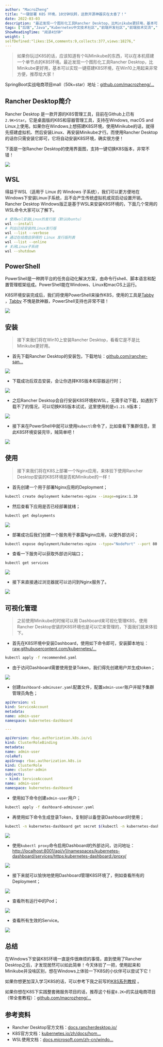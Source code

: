 ```yaml
---
author: "MacroZheng"
title: "一键部署 K8S 环境，10分钟玩转，这款开源神器实在太香了！"
date: 2022-03-03
description: "最近发现一个图形化工具Rancher Desktop，比Minikube更好用，基本可以实现一键搭建K8S环境，在Win10上用起来非常方便，推荐给大家！"
tags: ["后端","Java","Kubernetes中文技术社区","前端开发社区","前端技术交流","前端框架教程","JavaScript 学习资源","CSS 技巧与最佳实践","HTML5 最新动态","前端工程师职业发展","开源前端项目","前端技术趋势"]
ShowReadingTime: "阅读4分钟"
weight: 1
selfDefined:"likes:154,comments:9,collects:377,views:18276,"
---
```

> 如果你玩过K8S的话，应该知道有个叫Minikube的东西，可以在本机搭建一个单节点的K8S环境。最近发现一个图形化工具Rancher Desktop，比Minikube更好用，基本可以实现一键搭建K8S环境，在Win10上用起来非常方便，推荐给大家！

SpringBoot实战电商项目mall（50k+star）地址：[github.com/macrozheng/…](https://link.juejin.cn?target=https%3A%2F%2Fgithub.com%2Fmacrozheng%2Fmall "https://github.com/macrozheng/mall")

Rancher Desktop简介
-----------------

Rancher Desktop 是一款开源的K8S管理工具，目前在Github上已有`2.9K+Star`。它是桌面版的K8S和容器管理工具，支持在Windows, macOS and Linux上使用。如果你在Windows上想搭建K8S环境，使用Minikube的话，就得先搭建虚拟机、然后安装Linux、再安装Minikube才行。而使用Rancher Desktop的话你只需安装它即可，它将自动安装K8S环境，确实很方便！

下面是一张Rancher Desktop的使用界面图，支持一键切换K8S版本，非常不错！

![](/images/jueJin/9799f36cdccb41a.png)

WSL
---

得益于WSL（适用于 Linux 的 Windows 子系统），我们可以更方便地在Windows下安装Linux子系统，且不会产生传统虚拟机或双启动设置开销。Rancher Desktop Windows版正是基于WSL来安装K8S环境的，下面几个常用的WSL命令大家可以了解下。

```bash
# 使用wsl安装Linux的发行版（默认Ubuntu）
wsl --install
# 列出已经安装的Linux发行版
wsl --list --verbose
# 通过在线商店获得的 Linux 发行版列表
wsl --list --online
# 关闭Linux子系统
wsl --shutdown
```

PowerShell
----------

PowerShell是一种跨平台的任务自动化解决方案，由命令行shell、脚本语言和配置管理框架组成。PowerShell能在Windows、Linux和macOS上运行。

K8S环境安装完成后，我们将使用PowerShell来操作K8S，使用的工具是[Tabby](https://link.juejin.cn?target=https%3A%2F%2Fmp.weixin.qq.com%2Fs%2FvX6Tq30Jnyo4IhLucdVceA "https://mp.weixin.qq.com/s/vX6Tq30Jnyo4IhLucdVceA") ，[Tabby](https://link.juejin.cn?target=https%3A%2F%2Fmp.weixin.qq.com%2Fs%2FvX6Tq30Jnyo4IhLucdVceA "https://mp.weixin.qq.com/s/vX6Tq30Jnyo4IhLucdVceA") 不愧是款神器，PowerShell支持也非常不错！

![](/images/jueJin/22581cf89a3041b.png)

安装
--

> 接下来我们将在Win10上安装Rancher Desktop，看看它是不是比Minikube更好用。

*   首先下载Rancher Desktop的安装包，下载地址：[github.com/rancher-san…](https://link.juejin.cn?target=https%3A%2F%2Fgithub.com%2Francher-sandbox%2Francher-desktop%2Freleases "https://github.com/rancher-sandbox/rancher-desktop/releases")

![](/images/jueJin/c234252107c5483.png)

*   下载成功后双击安装，会让你选择K8S版本和容器运行时；

![](/images/jueJin/37ba10d6e74e449.png)

*   之后Rancher Desktop会自行安装K8S环境和WSL，无需手动下载，如遇到下载不了的情况，可以切换K8S版本试试，这里使用的是`v1.21.9`版本；

![](/images/jueJin/d6bafe0baaf249d.png)

*   接下来在PowerShell中就可以使用`kubectl`命令了，比如查看下集群信息，至此K8S环境安装完毕，贼简单吧！

![](/images/jueJin/8813754a593642b.png)

使用
--

> 接下来我们将在K8S上部署一个Nginx应用，来体验下使用Rancher Desktop安装的K8S环境是否和Minikube的一样！

*   首先创建一个用于部署Nginx应用的Deployment；

```bash
kubectl create deployment kubernetes-nginx --image=nginx:1.10
```

*   然后查看下应用是否已经部署就绪；

```bash
kubectl get deployments
```

![](/images/jueJin/5e482d357854439.png)

*   部署成功后我们创建一个服务用于暴露Nginx应用，以便外部访问；

```bash
kubectl expose deployment/kubernetes-nginx --type="NodePort" --port 80
```

*   查看一下服务可以获取外部访问端口；

```bash
kubectl get services
```

![](/images/jueJin/da68bfe71cb24c9.png)

*   接下来直接通过浏览器就可以访问到Nginx服务了。

![](/images/jueJin/d485857f332e4b4.png)

可视化管理
-----

> 之前使用Minikube的时候可以用 Dashboard来可视化管理K8S，使用Rancher Desktop安装的K8S环境也是可以它来管理的，下面我们就来体验下。

*   首先在K8S环境中安装Dashboard，使用如下命令即可，安装脚本地址：[raw.githubusercontent.com/kubernetes/…](https://link.juejin.cn?target=https%3A%2F%2Fraw.githubusercontent.com%2Fkubernetes%2Fdashboard%2Fv2.5.0%2Faio%2Fdeploy%2Frecommended.yaml "https://raw.githubusercontent.com/kubernetes/dashboard/v2.5.0/aio/deploy/recommended.yaml")

```bash
kubectl apply -f recommended.yaml
```

*   由于访问Dashboard需要使用登录Token，我们得先创建用户并生成token；

![](/images/jueJin/4be6af010db94e6.png)

*   创建`dashboard-adminuser.yaml`配置文件，配置`admin-user`账户并赋予集群管理员角色；

```yaml
apiVersion: v1
kind: ServiceAccount
metadata:
name: admin-user
namespace: kubernetes-dashboard

---

apiVersion: rbac.authorization.k8s.io/v1
kind: ClusterRoleBinding
metadata:
name: admin-user
roleRef:
apiGroup: rbac.authorization.k8s.io
kind: ClusterRole
name: cluster-admin
subjects:
- kind: ServiceAccount
name: admin-user
namespace: kubernetes-dashboard
```

*   使用如下命令创建`admin-user`用户；

```bash
kubectl apply -f dashboard-adminuser.yaml
```

*   再使用如下命令生成登录Token，复制好以备登录Dashboard时使用；

```bash
kubectl -n kubernetes-dashboard get secret $(kubectl -n kubernetes-dashboard get sa/admin-user -o jsonpath="{.secrets[0].name}") -o go-template="{{.data.token | base64decode}}"
```

![](/images/jueJin/f40c7a9bf36940c.png)

*   使用`kubectl proxy`命令启用Dashboard的外部访问，访问地址：[http://localhost:8001/api/v1/namespaces/kubernetes-dashboard/services/https:kubernetes-dashboard:/proxy/](https://link.juejin.cn?target=http%3A%2F%2Flocalhost%3A8001%2Fapi%2Fv1%2Fnamespaces%2Fkubernetes-dashboard%2Fservices%2Fhttps%3Akubernetes-dashboard%3A%2Fproxy%2F "http://localhost:8001/api/v1/namespaces/kubernetes-dashboard/services/https:kubernetes-dashboard:/proxy/")

![](/images/jueJin/a80b34e31add461.png)

*   接下来就可以愉快地使用Dashboard管理K8S环境了，例如查看所有的Deployment；

![](/images/jueJin/91bf974731154f0.png)

*   查看所有运行中的Pod；

![](/images/jueJin/12efc492aa0e412.png)

*   查看所有生效的Service。

![](/images/jueJin/7014e60931f14b4.png)

总结
--

在Windows下安装K8S环境一直是件很麻烦的事情，直到使用了Rancher Desktop之后，才发现居然可以如此简单！今天体验了一把，使用起来和Minikube并没啥区别，想在Windows上体验一下K8S的小伙伴可以尝试下它！

如果你想更加深入学习K8S的话，可以参考下我之前写的[K8S系列教程](https://juejin.cn/column/6962026171823292452 "https://juejin.cn/column/6962026171823292452") 。

如果你想在K8S下实践整套微服务项目的话，推荐这个标星`8.2K+`的实战电商项目（带全套教程）：[github.com/macrozheng/…](https://link.juejin.cn?target=https%3A%2F%2Fgithub.com%2Fmacrozheng%2Fmall-swarm "https://github.com/macrozheng/mall-swarm")

参考资料
----

*   Rancher Desktop官方文档：[docs.rancherdesktop.io/](https://link.juejin.cn?target=https%3A%2F%2Fdocs.rancherdesktop.io%2F "https://docs.rancherdesktop.io/")
*   K8S官方文档：[kubernetes.io/zh/docs/hom…](https://link.juejin.cn?target=https%3A%2F%2Fkubernetes.io%2Fzh%2Fdocs%2Fhome%2F "https://kubernetes.io/zh/docs/home/")
*   WSL使用文档：[docs.microsoft.com/zh-cn/windo…](https://link.juejin.cn?target=https%3A%2F%2Fdocs.microsoft.com%2Fzh-cn%2Fwindows%2Fwsl%2F "https://docs.microsoft.com/zh-cn/windows/wsl/")